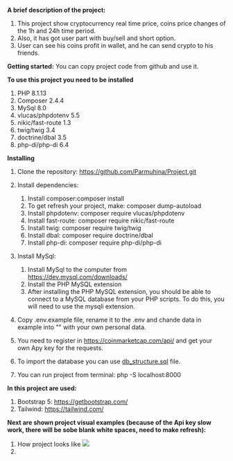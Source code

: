 **A brief description of the project:**

1. This project show cryptocurrency real time price, coins price changes of the 1h and 24h time period.
2. Also, it has got user part with buy/sell and short option.
3. User can see his coins profit in wallet, and he can send crypto to his friends.

**Getting started:**
You can copy project code from github and use it.

**To use this project you need to be installed**
1. PHP 8.1.13
2. Composer 2.4.4
3. MySql 8.0
4. vlucas/phpdotenv 5.5
5. nikic/fast-route 1.3
6. twig/twig 3.4
7. doctrine/dbal 3.5
8. php-di/php-di 6.4   

**Installing**
1. Clone the repository: https://github.com/Parmuhina/Project.git
2. Install dependencies:
   1. Install composer:composer install
   2. To get refresh your project, make: composer dump-autoload
   3. Install phpdotenv: composer require vlucas/phpdotenv
   4. Install fast-route: composer require nikic/fast-route
   5. Install twig: composer require twig/twig
   6. Install dbal: composer require doctrine/dbal
   7. Install php-di: composer require php-di/php-di
3. Install MySql:
   1. Install MySql to the computer from https://dev.mysql.com/downloads/
   2. Install the PHP MySQL extension
   3. After installing the PHP MySQL extension, you should be able to connect
   to a MySQL database from your PHP scripts. To do this, you will need to use the mysqli extension.
   
4. Copy .env.example file, rename it to the .env and chande data in example into "" with your own personal data.

5. You need to register in https://coinmarketcap.com/api/ and get your own Apy key for the requests.
6. To import the database you can use [db_structure.sql](db_structure.sql) file.
7. You can run project from terminal: 
    php -S localhost:8000

**In this project are used:**
1. Bootstrap 5: https://getbootstrap.com/
2. Tailwind: https://tailwind.com/

**Next are shown project visual examples (because of the Api key slow work, there will be sobe blank white spaces, 
need to make refresh):**

1. How project looks like
   ![](/home/darja/Desktop/Untitled.xcf)
2. 
